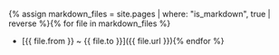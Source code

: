 ---
---
{% assign markdown_files = site.pages | where: "is_markdown", true | reverse %}{% for file in markdown_files %}
- [{{ file.from }} ~ {{ file.to }}]({{ file.url }}){% endfor %}